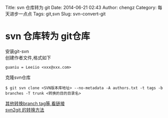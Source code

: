 Title: svn 仓库转为 git
Date: 2014-06-21 02:43
Author: chengz
Category: 每天进步一点点
Tags: git,svn
Slug: svn-convert-git

svn 仓库转为 git仓库
====================

安装git-svn  
创建作者文件,格式如下

    guaniu = Leeiio <xxx@xxx.com>

克隆svn仓库

    $ git svn clone <SVN版本库地址> --no-metadata -A authors.txt -t tags -b branches -T trunk <转换的目的目录名>

[其他转换branch
tag等,看链接](http://www.cnblogs.com/analyzer/articles/1736729.html)  
[svn2git 的转换方法](https://github.com/nirvdrum/svn2git)
